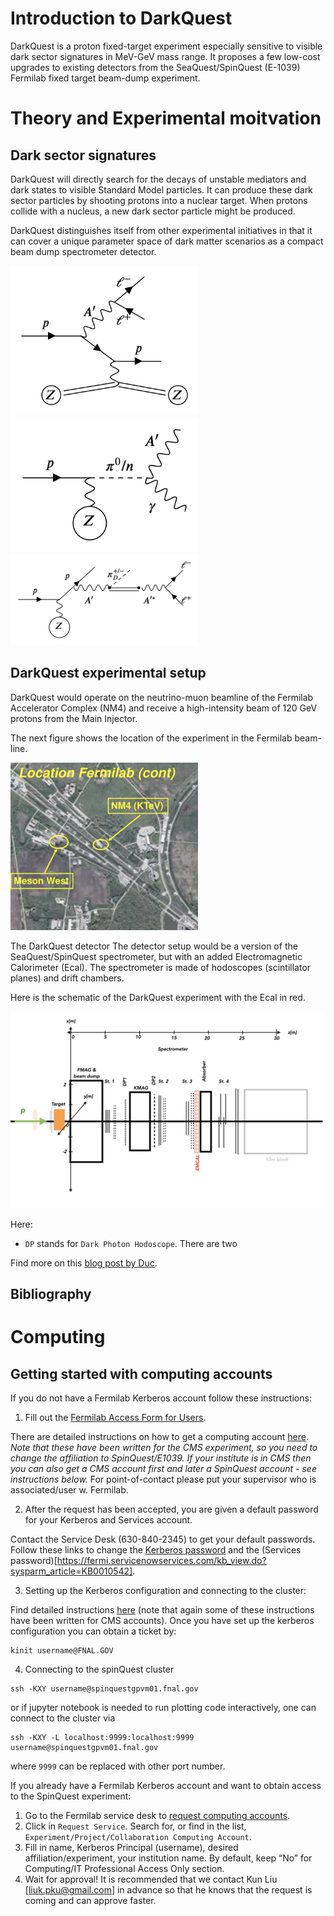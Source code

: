 # Introduction to DarkQuest

DarkQuest is a proton fixed-target experiment especially sensitive to visible dark sector signatures in MeV-GeV mass range. 
It proposes a few low-cost upgrades to existing detectors from the SeaQuest/SpinQuest (E-1039) Fermilab fixed target beam-dump experiment.

# Theory and Experimental moitvation 

## Dark sector signatures

DarkQuest will directly search for the decays of unstable mediators and dark states to visible Standard Model particles.
It can produce these dark sector particles by shooting protons into a nuclear target. 
When protons collide with a nucleus, a new dark sector particle might be produced.

DarkQuest distinguishes itself from other experimental initiatives in that it can cover a unique parameter space 
of dark matter scenarios as a compact beam dump spectrometer detector.

<p align="left">
  <img src="/images/brem_production.png" width="300" alt="NM4 Location">
  <img src="/images/eta_production.png" width="300" alt="NM4 Location">
  <img src="/images/sipm_production.png" width="300" alt="NM4 Location">
</p>

## DarkQuest experimental setup

DarkQuest would operate on the neutrino-muon beamline of the Fermilab Accelerator Complex (NM4) and 
receive a high-intensity beam of 120 GeV protons from the Main Injector. 

The next figure shows the location of the experiment in the Fermilab beam-line.

<p align="left">
  <img src="/images/location2.png" width="300" alt="NM4 Location">
</p>

The DarkQuest detector
The detector setup would be a version of the SeaQuest/SpinQuest spectrometer, but with an added Electromagnetic Calorimeter (Ecal).
The spectrometer is made of hodoscopes (scintillator planes) and drift chambers.

Here is the schematic of the DarkQuest experiment with the Ecal in red.

<p align="left">
  <img src="/images/detector.png" width="500" alt="Detector Setup">
</p>

Here:
* `DP` stands for `Dark Photon Hodoscope`. There are two 

Find more on this [blog post by Duc](https://medium.com/darkquest/the-darkquest-experiment-1b8e46de1e40).

## Bibliography


# Computing 

## Getting started with computing accounts

If you do not have a Fermilab Kerberos account follow these instructions:

1. Fill out the [Fermilab Access Form for Users](https://get-connected.fnal.gov/users/access/). 

There are detailed instructions on how to get a computing 
account [here](hhttps://uscms.org/uscms_at_work/physics/computing/getstarted/getaccount_fermilab.shtml#ComputingAccountDetails). 
*Note that these have been written for the CMS experiment, so you need to change the affiliation to SpinQuest/E1039.
If your institute is in CMS then you can also get a CMS account first and later a SpinQuest account - see instructions below.*
For point-of-contact please put your supervisor who is associated/user w. Fermilab.

2. After the request has been accepted, you are given a default password for your Kerberos and Services account.

Contact the Service Desk (630-840-2345) to get your default passwords. Follow these links 
to change the [Kerberos password](https://fermi.servicenowservices.com/kb_view.do?sysparm_article=KB0010628) 
and the (Services password)[https://fermi.servicenowservices.com/kb_view.do?sysparm_article=KB0010542].

3. Setting up the Kerberos configuration and connecting to the cluster:

Find detailed instructions [here](https://uscms.org/uscms_at_work/physics/computing/getstarted/uaf.shtml#prerequisiteKerberosConfig) 
(note that again some of these instructions have been written for CMS accounts).
Once you have set up the kerberos configuration you can obtain a ticket by:
```
kinit username@FNAL.GOV
```    
4. Connecting to the spinQuest cluster
```
ssh -KXY username@spinquestgpvm01.fnal.gov
```    
or if jupyter notebook is needed to run plotting code interactively, one can connect to the cluster via
```
ssh -KXY -L localhost:9999:localhost:9999 username@spinquestgpvm01.fnal.gov
```
where `9999` can be replaced with other port number.

If you already have a Fermilab Kerberos account and want to obtain access to the SpinQuest experiment:

1. Go to the Fermilab service desk to [request computing accounts](https://fermi.servicenowservices.com/wp).
2. Click in `Request Service`. Search for, or find in the list, `Experiment/Project/Collaboration Computing Account`. 
3. Fill in name, Kerberos Principal (username), desired affiliation/experiment, your institution name. By default, keep “No” for Computing/IT Professional Access Only section.
4. Wait for approval! It is recommended that we contact Kun Liu [liuk.pku@gmail.com] in advance so that he knows that the request is coming and can approve faster.
